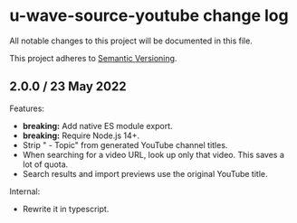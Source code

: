 # u-wave-source-youtube change log

All notable changes to this project will be documented in this file.

This project adheres to [Semantic Versioning](http://semver.org/).

## 2.0.0 / 23 May 2022

Features:
 * **breaking:** Add native ES module export.
 * **breaking:** Require Node.js 14+.
 * Strip " - Topic" from generated YouTube channel titles.
 * When searching for a video URL, look up only that video. This saves a lot of quota.
 * Search results and import previews use the original YouTube title.

Internal:
 * Rewrite it in typescript.
